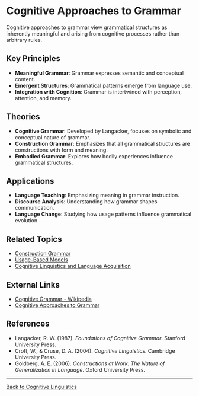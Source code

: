 # Cognitive Approaches to Grammar

Cognitive approaches to grammar view grammatical structures as inherently meaningful and arising from cognitive processes rather than arbitrary rules.

## Key Principles

- **Meaningful Grammar**: Grammar expresses semantic and conceptual content.
- **Emergent Structures**: Grammatical patterns emerge from language use.
- **Integration with Cognition**: Grammar is intertwined with perception, attention, and memory.

## Theories

- **Cognitive Grammar**: Developed by Langacker, focuses on symbolic and conceptual nature of grammar.
- **Construction Grammar**: Emphasizes that all grammatical structures are constructions with form and meaning.
- **Embodied Grammar**: Explores how bodily experiences influence grammatical structures.

## Applications

- **Language Teaching**: Emphasizing meaning in grammar instruction.
- **Discourse Analysis**: Understanding how grammar shapes communication.
- **Language Change**: Studying how usage patterns influence grammatical evolution.

## Related Topics

- [Construction Grammar](Construction-Grammar.md)
- [Usage-Based Models](Usage-Based-Models.md)
- [Cognitive Linguistics and Language Acquisition](Advanced/Cognitive-Linguistics-and-Language-Acquisition.md)

## External Links

- [Cognitive Grammar - Wikipedia](https://en.wikipedia.org/wiki/Cognitive_grammar)
- [Cognitive Approaches to Grammar](https://www.sciencedirect.com/topics/psychology/cognitive-grammar)

## References

- Langacker, R. W. (1987). *Foundations of Cognitive Grammar*. Stanford University Press.
- Croft, W., & Cruse, D. A. (2004). *Cognitive Linguistics*. Cambridge University Press.
- Goldberg, A. E. (2006). *Constructions at Work: The Nature of Generalization in Language*. Oxford University Press.

---

[Back to Cognitive Linguistics](README.md)
